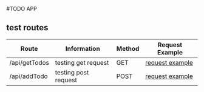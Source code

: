 #TODO APP

## test routes

| Route | Information | Method | Request Example |
| - | - | - | - |
|  /api/getTodos  | testing get request | GET | [request example](https://gist.github.com/Aloving/589d5f2670baee9d60b60398efcb3fc9) |
|  /api/addTodo  | testing post request | POST | [request example](https://gist.github.com/Aloving/0372788345cc8857a62548d9b47e923e) |